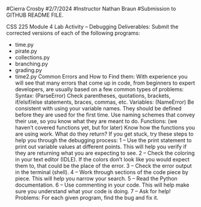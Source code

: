 #Cierra Crosby
#2/7/2024
#Instructor Nathan Braun
#Submission to GITHUB README FILE.

CSS 225 Module 4 Lab Activity – Debugging
Deliverables:
Submit the corrected versions of each of the following programs:
- time.py
- pirate.py
- collections.py
- branching.py
- grading.py
- time2.py
Common Errors and How to Find them:
With experience you will see that many errors that come up in code, from beginners to expert
developers, are usually based on a few common types of problems:
Syntax: (ParseError) Check parentheses, quotations, brackets, if/elsif/else statements, braces,
commas, etc.
Variables: (NameError) Be consistent with using your variable names. They should be defined
before they are used for the first time. Use naming schemes that convey their use, so you know
what they are meant to do.
Functions: (we haven’t covered functions yet, but for later) Know how the functions you are
using work. What do they return?
If you get stuck, try these steps to help you through the debugging process:
1 – Use the print statement to print out variable values at different points. This will help you
verify if they are returning what you are expecting to see.
2 – Check the coloring in your text editor (IDLE). If the colors don’t look like you would expect
them to, that could be the place of the error.
3 – Check the error output in the terminal (shell).
4 – Work through sections of the code piece by piece. This will help you narrow your search.
5 – Read the Python documentation.
6 – Use commenting in your code. This will help make sure you understand what your code is
doing.
7 – Ask for help!
Problems: For each given program, find the bug and fix it.
